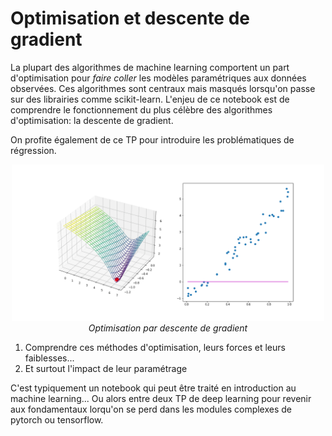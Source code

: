 # Optimisation et descente de gradient


La plupart des algorithmes de machine learning comportent un part d'optimisation pour *faire coller* les modèles paramétriques aux données observées. Ces algorithmes sont centraux mais masqués lorsqu'on passe sur des librairies comme scikit-learn. L'enjeu de ce notebook est de comprendre le fonctionnement du plus célèbre des algorithmes d'optimisation: la descente de gradient.

On profite également de ce TP pour introduire les problématiques de régression.

<center>

 <img src="fig/animation.gif" width=500px> <BR> *Optimisation par descente de gradient*

</center>

1. Comprendre ces méthodes d'optimisation, leurs forces et leurs faiblesses... 
2. Et surtout l'impact de leur paramétrage

C'est typiquement un notebook qui peut être traité en introduction au machine learning... Ou alors entre deux TP de deep learning pour revenir aux fondamentaux lorqu'on se perd dans les modules complexes de pytorch ou tensorflow.